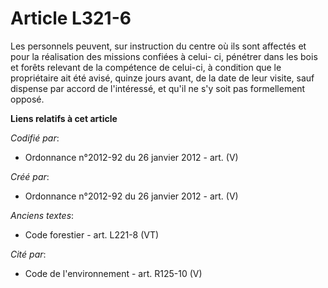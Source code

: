 # Article L321-6

Les personnels peuvent, sur instruction du centre où ils sont affectés et pour la réalisation des missions confiées à celui-
ci, pénétrer dans les bois et forêts relevant de la compétence de celui-ci, à condition que le propriétaire ait été avisé,
quinze jours avant, de la date de leur visite, sauf dispense par accord de l'intéressé, et qu'il ne s'y soit pas formellement
opposé.

**Liens relatifs à cet article**

_Codifié par_:

  - Ordonnance n°2012-92 du 26 janvier 2012 - art. (V)

_Créé par_:

  - Ordonnance n°2012-92 du 26 janvier 2012 - art. (V)

_Anciens textes_:

  - Code forestier - art. L221-8 (VT)

_Cité par_:

  - Code de l'environnement - art. R125-10 (V)
